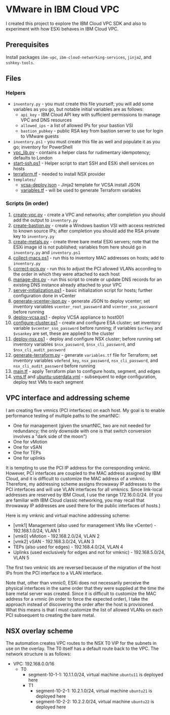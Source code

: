# VMware in IBM Cloud VPC

I created this project to explore the IBM Cloud VPC SDK and also to experiment with how ESXi behaves in IBM Cloud VPC.

## Prerequisites
Install packages `ibm-vpc`, `ibm-cloud-networking-services`, `jinja2`, and `sshkey-tools`.

## Files

### Helpers

- `inventory.py` - you must create this file yourself; you will add some variables as you go, but notable initial variables are as follows:
  - `api_key` - IBM Cloud API key with sufficient permissions to manage VPC and DNS resources
  - `allowed_ips` - a list of allowed IPs for your bastion VSI
  - `bastion_pubkey` - public RSA key from bastion server to use for login to VMware guests
- `inventory.ps1` - you must create this file as well and populate it as you go; inventory for PowerShell
- [vpc_lib.py](vpc_lib.py) - contains a helper class for rudimentary idempotency; defaults to London
- [start-ssh.ps1](start-ssh.ps1) - Helper script to start SSH and ESXi shell services on hosts
- [terraform.tf](terraform.tf) - needed to install NSX provider
- `templates/`
  - [vcsa-deploy.json](templates/vcsa-deploy.json) - Jinja2 template for VCSA install JSON
  - [variables.tf](templates/variables.tf) - will be used to generate Terraform variables

### Scripts (in order)
1. [create-vpc.py](create-vpc.py) - create a VPC and networks; after completion you should add the output to `inventory.py`
2. [create-bastion.py](create-bastion.py) - create a Windows bastion VSI with access restricted to known source IPs; after completion you should add the RSA private key to `inventory.py`
3. [create-metals.py](create-metals.py) - create three bare metal ESXi servers; note that the ESXi image id is not published; variables from here should go in `inventory.py` and `inventory.ps1`
4. [collect-macs.ps1](collect-macs.ps1) - run this to inventory MAC addresses on hosts; add to `inventory.py`
5. [correct-pcis.py](correct-pcis.py) - run this to adjust the PCI allowed VLANs according to the order in which they were attached to each host
6. [manage-dns.py](manage-dns.py) - run this script to create or update DNS records for an existing DNS instance already attached to your VPC
7. [server-initialization.ps1](server-initialization.ps1) - basic initialization script for hosts; further configuration done in vCenter
8. [generate-vcenter-json.py](generate-vcenter-json.py) - generate JSON to deploy vcenter; set inventory variables `vcenter_root_password` and `vcenter_sso_password` before running
9. [deploy-vcsa.ps1](deploy-vcsa.ps1) - deploy VCSA appliance to host001
10. [configure-cluster.ps1](configure-cluster.ps1) - create and configure ESA cluster; set inventory variable `$vcenter_sso_password` before running; if variables `$vcfkey` and `$vsankey` are set, these are applied to the cluster
11. [deploy-nsx.ps1](deploy-nsx.ps1) - deploy and configure NSX cluster; before running set inventory variables `$nsx_password`, `$nsx_cli_password`, and `$nsx_cli_audit_password`
12. [generate-terraform.py](generate-terraform.py) - generate `variables.tf` file for Terraform; set inventory variables `vdefend_key`, `nsx_password`, `nsx_cli_password`, and `nsx_cli_audit_password` before running
13. [main.tf](main.tf) - apply Terraform plan to configure hosts, segment, and edges
14. [vms.tf](vms.tf) and [ubuntu-userdata.yml](ubuntu-userdata.yml) - subsequent to edge configuration, deploy test VMs to each segment

## VPC interface and addressing scheme

I am creating five vmnics (PCI interfaces) on each host. My goal is to enable performance testing of multiple paths to the smartNIC:

- One for management (given the smartNIC, two are not needed for redundancy; the only downside with one is that switch conversion involves a "dark side of the moon")
- One for vMotion
- One for vSAN
- One for TEPs
- One for uplinks

It is tempting to use the PCI IP address for the corresponding vmknic. However, PCI interfaces are coupled to the MAC address assigned by IBM Cloud, and it is difficult to customize the MAC address of a vmknic. Therefore, my addressing scheme assigns throwaway IP addresses to the PCI interfaces and will use VLAN interfaces for all vmknics. Since link-local addresses are reserved by IBM Cloud, I use the range 172.16.0.0/24. (If you are familiar with IBM Cloud classic networking, you may recall that throwaway IP addresses are used there for the public interfaces of hosts.)

Here is my vmknic and virtual machine addressing scheme:

- [vmk1] Management (also used for management VMs like vCenter) - 192.168.1.0/24, VLAN 1
- [vmk0] vMotion - 192.168.2.0/24, VLAN 2
- [vmk2] vSAN - 192.168.3.0/24, VLAN 3
- TEPs (also used for edges) - 192.168.4.0/24, VLAN 4
- Uplinks (used exclusively for edges and not for vmknic) - 192.168.5.0/24, VLAN 5

The first two vmknic ids are reversed because of the migration of the host IPs from the PCI interface to a VLAN interface.

Note that, other than vmnic0, ESXi does not necessarily perceive the physical interfaces in the same order that they were supplied at the time the bare metal server was created. Since it is difficult to customize the MAC address for a vmnic (in order to force the expected order), I take the approach instead of discovering the order after the host is provisioned. What this means is that I must customize the list of allowed VLANs on each PCI subsequent to creating the bare metal.

## NSX overlay scheme

The automation creates VPC routes to the NSX T0 VIP for the subnets in use on the overlay. The T0 itself has a default route back to the VPC. The network structure is as follows:

- VPC: 192.168.0.0/16
  - T0
    - segment-10-1-1: 10.1.1.0/24, virtual machine `ubuntu11` is deployed here
    - T1
      - segment-10-2-1: 10.2.1.0/24, virtual machine `ubuntu21` is deployed here
      - segment-10-2-2: 10.2.2.0/24, virtual machine `ubuntu22` is deployed here

